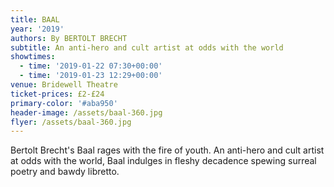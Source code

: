 ```yaml
---
title: BAAL
year: '2019'
authors: By BERTOLT BRECHT
subtitle: An anti-hero and cult artist at odds with the world
showtimes:
  - time: '2019-01-22 07:30+00:00'
  - time: '2019-01-23 12:29+00:00'
venue: Bridewell Theatre
ticket-prices: £2-£24
primary-color: '#aba950'
header-image: /assets/baal-360.jpg
flyer: /assets/baal-360.jpg
---
```

Bertolt Brecht's Baal rages with the fire of youth. An anti-hero and cult artist at odds with the world, Baal indulges in fleshy decadence spewing surreal poetry and bawdy libretto.
